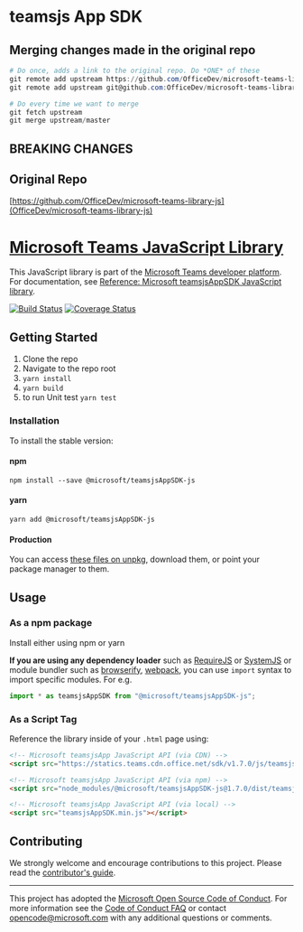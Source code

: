 # teamsjs App SDK

## Merging changes made in the original repo
```powershell
# Do once, adds a link to the original repo. Do *ONE* of these
git remote add upstream https://github.com/OfficeDev/microsoft-teams-library-js.git # HTTPS
git remote add upstream git@github.com:OfficeDev/microsoft-teams-library-js.git # SSH

# Do every time we want to merge
git fetch upstream
git merge upstream/master
```

## BREAKING CHANGES

## Original Repo
[https://github.com/OfficeDev/microsoft-teams-library-js](OfficeDev/microsoft-teams-library-js)

# [Microsoft Teams JavaScript Library](https://msdn.microsoft.com/en-us/microsoft-teams/)

This JavaScript library is part of the [Microsoft Teams developer platform](https://msdn.microsoft.com/en-us/microsoft-teams/). For documentation, see [Reference: Microsoft teamsjsAppSDK JavaScript library](https://docs.microsoft.com/en-us/javascript/api/overview/msteams-client).

[![Build Status](https://travis-ci.org/OfficeDev/microsoft-teams-library-js.svg?branch=master)](https://travis-ci.org/OfficeDev/microsoft-teams-library-js)
[![Coverage Status](https://coveralls.io/repos/github/OfficeDev/microsoft-teams-library-js/badge.svg?branch=master)](https://coveralls.io/github/OfficeDev/microsoft-teams-library-js?branch=master)

## Getting Started

1.  Clone the repo
2.  Navigate to the repo root
3.  `yarn install`
4.  `yarn build`
5.  to run Unit test `yarn test`

### Installation

To install the stable version:

#### npm

`npm install --save @microsoft/teamsjsAppSDK-js`

#### yarn

`yarn add @microsoft/teamsjsAppSDK-js`

#### Production

You can access [these files on unpkg](https://statics.teams.cdn.office.net/sdk/v1.7.0/js/teamsjsAppSDK.min.js), download them, or point your package manager to them.

## Usage

### As a npm package

Install either using npm or yarn

**If you are using any dependency loader** such as [RequireJS](http://requirejs.org/) or [SystemJS](https://github.com/systemjs/systemjs) or module bundler such as [browserify](http://browserify.org/), [webpack](https://webpack.github.io/), you can use `import` syntax to import specific modules. For e.g.

```typescript
import * as teamsjsAppSDK from "@microsoft/teamsjsAppSDK-js";
```

### As a Script Tag

Reference the library inside of your `.html` page using:

```html
<!-- Microsoft teamsjsApp JavaScript API (via CDN) -->
<script src="https://statics.teams.cdn.office.net/sdk/v1.7.0/js/teamsjsAppSDK.min.js" integrity="sha384-00JbifySIlPvW32u9rSurgu8PujfL6XFdV9iNn4ZWyurJJ33MFvpwPqmCHDq9ADv" crossorigin="anonymous"></script>

<!-- Microsoft teamsjsApp JavaScript API (via npm) -->
<script src="node_modules/@microsoft/teamsjsAppSDK-js@1.7.0/dist/teamsjsAppSDK.min.js"></script>

<!-- Microsoft teamsjsApp JavaScript API (via local) -->
<script src="teamsjsAppSDK.min.js"></script>
```

## Contributing

We strongly welcome and encourage contributions to this project. Please read the [contributor's guide](CONTRIBUTING.md).

---

This project has adopted the [Microsoft Open Source Code of Conduct](https://opensource.microsoft.com/codeofconduct/). For more information see the [Code of Conduct FAQ](https://opensource.microsoft.com/codeofconduct/faq/) or contact [opencode@microsoft.com](mailto:opencode@microsoft.com) with any additional questions or comments.
